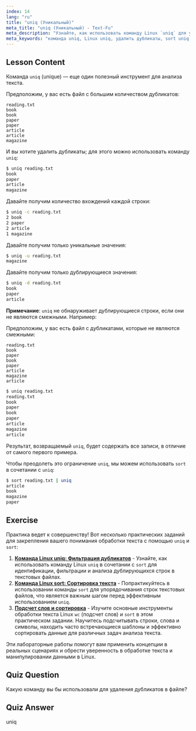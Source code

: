 ```yaml
---
index: 14
lang: "ru"
title: "uniq (Уникальный)"
meta_title: "uniq (Уникальный) - Text-Fu"
meta_description: "Узнайте, как использовать команду Linux `uniq` для удаления дублирующихся строк из текстовых файлов. Откройте для себя опции, такие как -c, -u, -d, и комбинируйте с `sort` для эффективной очистки данных."
meta_keywords: "команда uniq, Linux uniq, удалить дубликаты, sort uniq, учебник Linux, обработка текста, Linux для начинающих, руководство по Linux"
---
```


## Lesson Content

Команда `uniq` (unique) — еще один полезный инструмент для анализа текста.

Предположим, у вас есть файл с большим количеством дубликатов:

```plaintext
reading.txt
book
book
paper
paper
article
article
magazine
```

И вы хотите удалить дубликаты; для этого можно использовать команду `uniq`:

```bash
$ uniq reading.txt
book
paper
article
magazine
```

Давайте получим количество вхождений каждой строки:

```bash
$ uniq -c reading.txt
2 book
2 paper
2 article
1 magazine
```

Давайте получим только уникальные значения:

```bash
$ uniq -u reading.txt
magazine
```

Давайте получим только дублирующиеся значения:

```bash
$ uniq -d reading.txt
book
paper
article
```

**Примечание**: `uniq` не обнаруживает дублирующиеся строки, если они не являются смежными. Например:

Предположим, у вас есть файл с дубликатами, которые не являются смежными:

```plaintext
reading.txt
book
paper
book
paper
article
magazine
article
```

```bash
$ uniq reading.txt
reading.txt
book
paper
book
paper
article
magazine
article
```

Результат, возвращаемый `uniq`, будет содержать все записи, в отличие от самого первого примера.

Чтобы преодолеть это ограничение `uniq`, мы можем использовать `sort` в сочетании с `uniq`:

```bash
$ sort reading.txt | uniq
article
book
magazine
paper
```

## Exercise

Практика ведет к совершенству! Вот несколько практических заданий для закрепления вашего понимания обработки текста с помощью `uniq` и `sort`:

1. **[Команда Linux uniq: Фильтрация дубликатов](https://labex.io/ru/labs/linux-linux-uniq-command-duplicate-filtering-219199)** - Узнайте, как использовать команду Linux `uniq` в сочетании с `sort` для идентификации, фильтрации и анализа дублирующихся строк в текстовых файлах.
2. **[Команда Linux sort: Сортировка текста](https://labex.io/ru/labs/linux-linux-sort-command-text-sorting-219196)** - Попрактикуйтесь в использовании команды `sort` для упорядочивания строк текстовых файлов, что является важным шагом перед эффективным использованием `uniq`.
3. **[Подсчет слов и сортировка](https://labex.io/ru/labs/linux-word-count-and-sorting-388125)** - Изучите основные инструменты обработки текста Linux `wc` (подсчет слов) и `sort` в этом практическом задании. Научитесь подсчитывать строки, слова и символы, находить часто встречающиеся шаблоны и эффективно сортировать данные для различных задач анализа текста.

Эти лабораторные работы помогут вам применить концепции в реальных сценариях и обрести уверенность в обработке текста и манипулировании данными в Linux.

## Quiz Question

Какую команду вы бы использовали для удаления дубликатов в файле?

## Quiz Answer

uniq
